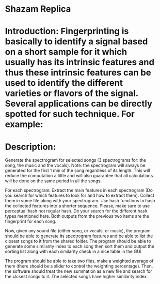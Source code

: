 # Shazam Replica
# Introduction: Fingerprinting is basically to identify a signal based on a short sample for it which usually has its intrinsic features and thus these intrinsic features can be used to identify the different varieties or flavors of the signal. Several applications can be directly spotted for such technique. For example:

# Description:
Generate the spectrogram for selected songs (3 spectrograms for: the song, the music and the vocals).
Note: the spectrogram will always be generated for the first 1 min of the song regardless of its length. This will reduce the computation a little and will also guarantee that all calculations will be done on the same period in all the songs.
 
For each spectrogram:
Extract the main features in each spectrogram (Do you search for which features to look for and how to extract them). Collect them in some file along with your spectrogram.
Use hash functions to hash the collected features into a shorter sequence. Please, make sure to use perceptual hash not regular hash. Do your search for the different hash types mentioned here.
Both outputs from the previous two items are the fingerprint for each song.
 
Now, given any sound file (either song, or vocals, or music), the program should be able to generate its spectrogram features and be able to list the closest songs to it from the shared folder. The program should be able to generate some similarity index to each song then sort them and output the sorting list along with each similarity check in a nice table in the GUI.
 
The program should be able to take two files, make a weighted average of them (there should be a slider to control the weighting percentage). Then, the software should treat the new summation as a new file and search for the closest songs to it. The selected songs have higher similarity index.
